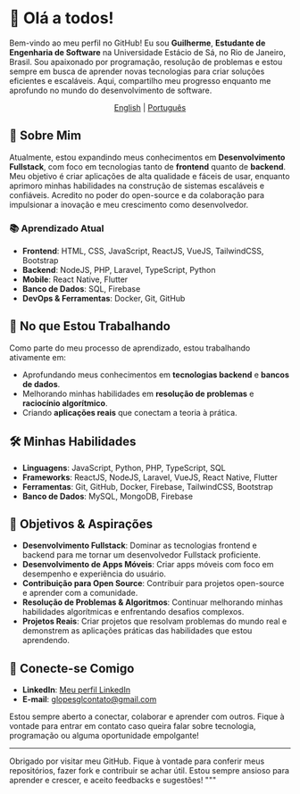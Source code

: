 # 👋 Olá a todos!

Bem-vindo ao meu perfil no GitHub! Eu sou **Guilherme**, **Estudante de Engenharia de Software** na Universidade Estácio de Sá, no Rio de Janeiro, Brasil. Sou apaixonado por programação, resolução de problemas e estou sempre em busca de aprender novas tecnologias para criar soluções eficientes e escaláveis. Aqui, compartilho meu progresso enquanto me aprofundo no mundo do desenvolvimento de software.

<p align="center">
    <a href="https://github.com/Nixwzy/Nixwzy/blob/main/README.md"><span>English</span></a> |
    <a href="https://github.com/Nixwzy/Nixwzy/blob/main/README_PTBR.md"><span>Português</span></a>
</p>

## 🚀 Sobre Mim

Atualmente, estou expandindo meus conhecimentos em **Desenvolvimento Fullstack**, com foco em tecnologias tanto de **frontend** quanto de **backend**. Meu objetivo é criar aplicações de alta qualidade e fáceis de usar, enquanto aprimoro minhas habilidades na construção de sistemas escaláveis e confiáveis. Acredito no poder do open-source e da colaboração para impulsionar a inovação e meu crescimento como desenvolvedor.

### 📚 Aprendizado Atual
- **Frontend**: HTML, CSS, JavaScript, ReactJS, VueJS, TailwindCSS, Bootstrap
- **Backend**: NodeJS, PHP, Laravel, TypeScript, Python
- **Mobile**: React Native, Flutter
- **Banco de Dados**: SQL, Firebase
- **DevOps & Ferramentas**: Docker, Git, GitHub

## 🌱 No que Estou Trabalhando

Como parte do meu processo de aprendizado, estou trabalhando ativamente em:
- Aprofundando meus conhecimentos em **tecnologias backend** e **bancos de dados**.
- Melhorando minhas habilidades em **resolução de problemas** e **raciocínio algorítmico**.
- Criando **aplicações reais** que conectam a teoria à prática.

## 🛠️ Minhas Habilidades

- **Linguagens**: JavaScript, Python, PHP, TypeScript, SQL
- **Frameworks**: ReactJS, NodeJS, Laravel, VueJS, React Native, Flutter
- **Ferramentas**: Git, GitHub, Docker, Firebase, TailwindCSS, Bootstrap
- **Banco de Dados**: MySQL, MongoDB, Firebase

## 🎯 Objetivos & Aspirações

- **Desenvolvimento Fullstack**: Dominar as tecnologias frontend e backend para me tornar um desenvolvedor Fullstack proficiente.
- **Desenvolvimento de Apps Móveis**: Criar apps móveis com foco em desempenho e experiência do usuário.
- **Contribuição para Open Source**: Contribuir para projetos open-source e aprender com a comunidade.
- **Resolução de Problemas & Algoritmos**: Continuar melhorando minhas habilidades algorítmicas e enfrentando desafios complexos.
- **Projetos Reais**: Criar projetos que resolvam problemas do mundo real e demonstrem as aplicações práticas das habilidades que estou aprendendo.

## 🔗 Conecte-se Comigo

- **LinkedIn**: [Meu perfil LinkedIn](https://www.linkedin.com/in/glopesgl/)
- **E-mail**: [glopesglcontato@gmail.com](mailto:glopesglcontato@gmail.com)

Estou sempre aberto a conectar, colaborar e aprender com outros. Fique à vontade para entrar em contato caso queira falar sobre tecnologia, programação ou alguma oportunidade empolgante!

---

Obrigado por visitar meu GitHub. Fique à vontade para conferir meus repositórios, fazer fork e contribuir se achar útil. Estou sempre ansioso para aprender e crescer, e aceito feedbacks e sugestões!
"""
